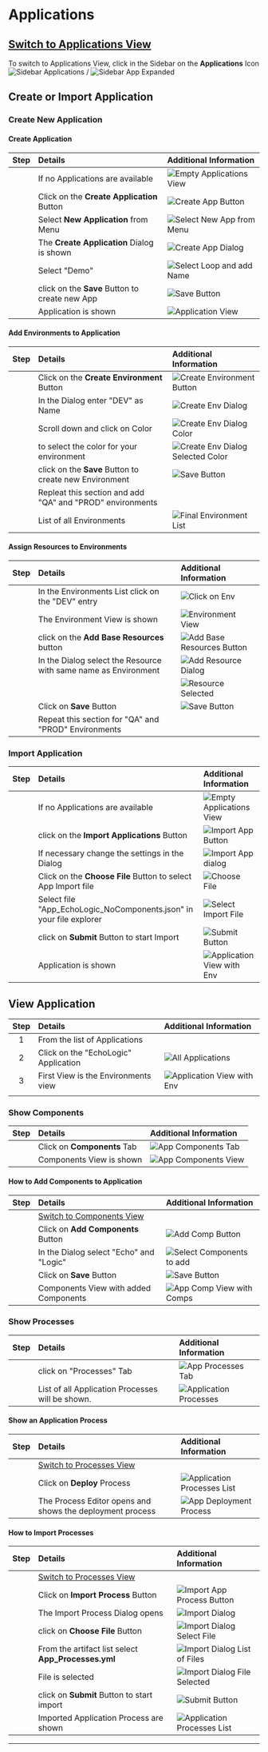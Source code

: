 # Applications

## [Switch to Applications View](../index.md#switch-to-applications-view)

To switch to Applications View, click in the Sidebar on the **Applications** Icon ![Sidebar Applications][SBApplicationsIcon] / ![Sidebar App Expanded][SBApplicationsText]

## Create or Import Application

### Create New Application

#### Create Application

| Step | Details                                        | Additional Information                                |
|:----:|:-----------------------------------------------|:------------------------------------------------------|
|      | If no Applications are available               | ![Empty Applications View][APPSallViewEmpty]          |
|      | Click on the **Create Application** Button     | ![Create App Button][ButtonCreateApp]                 |
|      | Select **New Application** from Menu           | ![Select New App from Menu][CreateAppMenu]            |
|      | The **Create Application** Dialog is shown     | ![Create App Dialog][CreateAppDialog]                 |
|      | Select "Demo"                                  | ![Select Loop and add Name][CreateAppDialogEnterInfo] |
|      | click on the **Save** Button to create new App | ![Save Button][ButtonSave]                            |
|      | Application is shown                           | ![Application View][AppView]                          |

#### Add Environments to Application

| Step | Details                                                   | Additional Information                                            |
|:----:|:----------------------------------------------------------|:------------------------------------------------------------------|
|      | Click on the **Create Environment** Button                | ![Create Environment Button][ButtonCreateEnv]                     |
|      | In the Dialog enter "DEV" as Name                         | ![Create Env Dialog][CreateEnvDialog]                             |
|      | Scroll down and click on Color                            | ![Create Env Dialog Color][CreateEnvDialogColor]                  |
|      | to select the color for your environment                  | ![Create Env Dialog Selected Color][CreateEnvDialogSelectedConor] |
|      | click on the **Save** Button to create new Environment    | ![Save Button][ButtonSave]                                        |
|      | Repleat this section and add "QA" and "PROD" environments |                                                                   |
|      | List of all Environments                                  | ![Final Environment List][AppEnvironmentsView]                    |

#### Assign Resources to Environments

| Step | Details                                                         | Additional Information                      |
|:----:|:----------------------------------------------------------------|:--------------------------------------------|
|      | In the Environments List click on the "DEV" entry               | ![Click on Env][ENVselect]                  |
|      | The Environment View is shown                                   | ![Environment View][ENVView]                |
|      | click on the **Add Base Resources** button                      | ![Add Base Resources Button][ENVAddBaseRes] |
|      | In the Dialog select the Resource with same name as Environment | ![Add Resource Dialog][ENVAddResDialog]     |
|      |                                                                 | ![Resource Selected][EnvAddResSelected]     |
|      | Click on **Save** Button                                        | ![Save Button][ButtonSave]                  |
|      | Repeat this section for "QA" and "PROD" Environments            |                                             |

### Import Application

| Step | Details                                                             | Additional Information                       |
|:----:|:--------------------------------------------------------------------|:---------------------------------------------|
|      | If no Applications are available                                    | ![Empty Applications View][APPSallViewEmpty] |
|      | click on the **Import Applications** Button                         | ![Import App Button][ButtonImportApps]       |
|      | If necessary change the settings in the Dialog                      | ![Import App dialog][ImportAppsDialog]       |
|      | Click on the **Choose File** Button to select App Import file       | ![Choose File][ButtonChooseFile]             |
|      | Select file "App_EchoLogic_NoComponents.json" in your file explorer | ![Select Import File][FileSelect]            |
|      | click on **Submit** Button to start Import                          | ![Submit Button][ButtonSubmit]               |
|      | Application is shown                                                | ![Application View with Env][AppViewWEnv]    |

## View Application

| Step | Details                              | Additional Information                    |
|:----:|:-------------------------------------|:------------------------------------------|
|  1   | From the list of Applications        |                                           |
|  2   | Click on the "EchoLogic" Application | ![All Applications][APPSallView]          |
|  3   | First View is the Environments view  | ![Application View with Env][AppViewWEnv] |
|      |                                      |                                           |

### Show Components

| Step | Details                     | Additional Information              |
|:----:|:----------------------------|:------------------------------------|
|      | Click on **Components** Tab | ![App Components Tab][AppCompTab]   |
|      | Components View is shown    | ![App Components View][AppCompView] |

#### How to Add Components to Application

| Step | Details                                       | Additional Information                        |
|:----:|:----------------------------------------------|:----------------------------------------------|
|      | [Switch to Components View](#show-components) |                                               |
|      | Click on **Add Components** Button            | ![Add Comp Button][ButtonAddComp]             |
|      | In the Dialog select "Echo" and "Logic"       | ![Select Components to add][SelectCompToAdd]  |
|      | Click on **Save** Button                      | ![Save Button][ButtonSave]                    |
|      | Components View with added Components         | ![App Comp View with Comps][AppCompViewFinal] |

### Show Processes

| Step | Details                                          | Additional Information                     |
|:----:|:-------------------------------------------------|:-------------------------------------------|
|      | click on "Processes" Tab                         | ![App Processes Tab][AppProcessesTab]      |
|      | List of all Application Processes will be shown. | ![Application Processes][AppProcessesView] |

#### Show an Application Process

| Step | Details                                                   | Additional Information                        |
|:----:|:----------------------------------------------------------|:----------------------------------------------|
|      | [Switch to Processes View][SwitchToProcessView]           |                                               |
|      | Click on **Deploy** Process                               | ![Application Processes List][AppProcessList] |
|      | The Process Editor opens and shows the deployment process | ![App Deployment Process][AppViewProcess]     |

#### How to Import Processes

| Step | Details                                             | Additional Information                                 |
|:----:|:----------------------------------------------------|:-------------------------------------------------------|
|      | [Switch to Processes View][SwitchToProcessView]     |                                                        |
|      | Click on **Import Process** Button                  | ![Import App Process Button][AppImportProcessButton]   |
|      | The Import Process Dialog opens                     | ![Import Dialog][ImportProcessDialog]                  |
|      | click on **Choose File** Button                     | ![Import Dialog Select File][ImpProcessChooseFile]     |
|      | From the artifact list select **App_Processes.yml** | ![Import Dialog List of Files][ImpProcessFileList]     |
|      | File is selected                                    | ![Import Dialog File Selected][ImpProcessFileSelected] |
|      | click on **Submit** Button to start import          | ![Submit Button][ButtonSubmit]                         |
|      | Imported Application Process are shown              | ![Application Processes List][AppProcessList]          |

---

[SBApplicationsIcon]: ../media/Deploy_Sidebar_AppIcon.jpg
[SBApplicationsText]: ../media/Deploy_Sidebar_AppIconWithText.png
[APPSallView]: media/Deploy_Applications_View.png
[AppView]: media/Deploy_Application_View.png
[AppProcessesTab]: media/Deploy_Application_ProcessesTab.png
[AppProcessesView]: media/Deploy_App_Processes_view.png
[AppImportProcessButton]: media/Deploy_Application_ImportProcessButton.png
[ImportProcessDialog]: media/Deploy_ImportAppProcess_Dialog1.png
[ImpProcessChooseFile]: media/Deploy_ImportAppProcess_Dialog2.png
[ImpProcessFileList]: media/Deploy_ImportAppProcess_Dialog3.png
[ImpProcessFileSelected]: media/Deploy_ImportAppProcess_Dialog4.png
[ButtonSubmit]: ../../../media/Button_Submit.png
[AppProcessList]: media/Deploy_AppProcess_ListFinal.png
[APPSallViewEmpty]: media/Deploy_Applications_View_Empty.png
[ButtonCreateApp]: media/Deploy_App_CreateAppButton.png
[CreateAppMenu]: media/Deploy_App_CreateAppMenue.png
[CreateAppDialog]: media/Deploy_App_CreateApp_Dialog1.png
[CreateAppDialogEnterInfo]: media/Deploy_App_CreateApp_Dialog2.png
[ButtonImportApps]: ../media/Deploy_Import_Apps_Button.png
[ImportAppsDialog]: ../media/Deploy_Import_Apps_Dialog.png
[ButtonChooseFile]: ../../../media/Button_ChooseFile.png
[FileSelect]: ../media/Deploy_Import_Apps_SelectFile.png
[ButtonSave]: ../../../media/Button_Save.png
[AppCompTab]: media/Deploy_Apps_ComponentsTab.png
[AppCompView]: media/Deploy_Apps_Components_View.png
[ButtonAddComp]: media/Deploy_Apps_AddComponents_Button.png
[SelectCompToAdd]: media/Deploy_Apps_AddComponents_Dialog.png
[AppCompViewFinal]: media/Deploy_Apps_Components_View_Final.png
[AppViewWEnv]: media/Deploy_Application_View_WithEnv.png
[ButtonCreateEnv]: media/Deploy_App_CreateEnv_Button.png
[CreateEnvDialog]: media/Deploy_App_CreateEnv_Dialog1.png
[CreateEnvDialogColor]: media/Deploy_App_CreateEnv_Dialog2.png
[CreateEnvDialogSelectedConor]: media/Deploy_App_CreateEnv_Dialog3.png
[AppEnvironmentsView]: media/Deploy_App_EnvironmentList.png
[ENVselect]: media/Deploy_App_Environment_select.png
[ENVView]: media/Deploy_Env_View.png
[ENVAddBaseRes]: media/Deploy_Env_AddBaseRes_Button.png
[ENVAddResDialog]: media/Deploy_Env_AddRes_Dialog.png
[EnvAddResSelected]: media/Deploy_Env_AddRes_Selected.png
[SwitchToProcessView]: #show-processes
[AppViewProcess]: media/Deploy_AppDeploymentProcess.png
